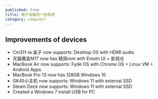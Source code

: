 ```yaml
---
published: true
title: 电子设备的一些改进
category: computer
---
```

## Improvements of devices

- Cm311-la 盒子 now supports: Desktop OS with HDMI audio
- 天猫魔盒M17 now has 精简rom with Emotn UI + 影视仓
- MacBook Air now supports: Fyde OS with Chrome OS + Linux VM + Android Apps
- MacBook Pro 13 now has 128GB Windows 10
- GK45小主机 now supports: Windows 11 with external SSD
- Steam Deck now supports: Windows 11 with external SSD
- Created a Windows 7 install USB for PC
